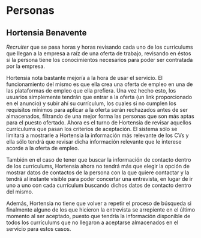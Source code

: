 # Personas

## Hortensia Benavente

_Recruiter_ que se pasa horas y horas revisando cada uno de los currículums que llegan a la empresa a raíz de una oferta de trabajo, revisando en éstos si la persona tiene los conocimientos necesarios para poder ser contratada por la empresa.

Hortensia nota bastante mejoría a la hora de usar el servicio. El funcionamiento del mismo es que ella crea una oferta de empleo en una de las plataformas de empleo que ella prefiera. Una vez hecho esto, los usuarios simplemente tendrán que entrar a la oferta (un link proporcionado en el anuncio) y subir ahí su currículum, los cuales si no cumplen los requisitos mínimos para aplicar a la oferta serán rechazados antes de ser almacenados, filtrando de una mejor forma las personas que son más aptas para el puesto ofertado. Ahora es el turno de Hortensia de revisar aquellos currículums que pasan los criterios de aceptación. El sistema sólo se limitará a mostrarle a Hortensia la información más relevante de los CVs y ella sólo tendrá que revisar dicha información relevante que le interese acorde a la oferta de empleo.

También en el caso de tener que buscar la información de contacto dentro de los currículums, Hortensia ahora no tendrá más que elegir la opción de mostrar datos de contactos de la persona con la que quiere contactar y la tendrá al instante visible para poder concertar una entrevista, en lugar de ir uno a uno con cada currículum buscando dichos datos de contacto dentro del mismo.

Además, Hortensia no tiene que volver a repetir el proceso de búsqueda si finalmente alguno de los que hicieron la entrevista se arrepiente en el último momento al ser aceptado, puesto que tendría la información disponible de todos los currículums que no llegaron a aceptarse almacenados en el servicio para estos casos.